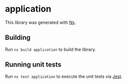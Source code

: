 # application

This library was generated with [Nx](https://nx.dev).

## Building

Run `nx build application` to build the library.

## Running unit tests

Run `nx test application` to execute the unit tests via [Jest](https://jestjs.io).
